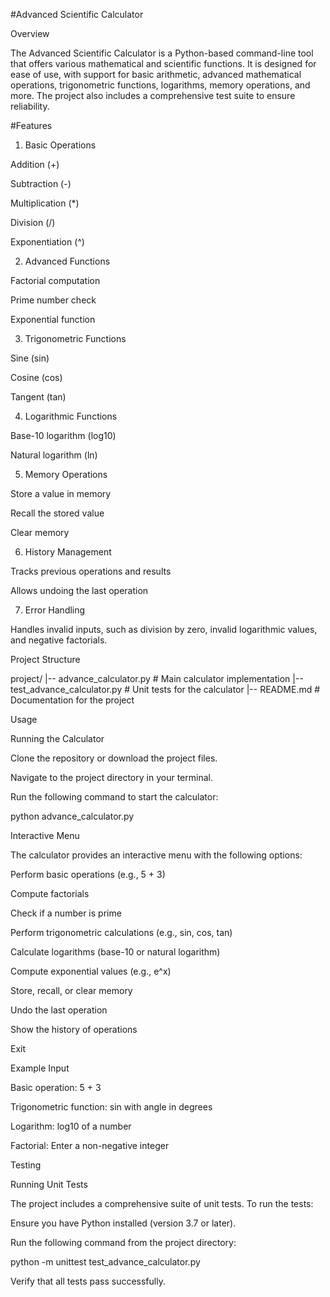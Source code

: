 #Advanced Scientific Calculator

Overview

The Advanced Scientific Calculator is a Python-based command-line tool that offers various mathematical and scientific functions. It is designed for ease of use, with support for basic arithmetic, advanced mathematical operations, trigonometric functions, logarithms, memory operations, and more. The project also includes a comprehensive test suite to ensure reliability.

#Features

1. Basic Operations

Addition (+)

Subtraction (-)

Multiplication (*)

Division (/)

Exponentiation (^)

2. Advanced Functions

Factorial computation

Prime number check

Exponential function

3. Trigonometric Functions

Sine (sin)

Cosine (cos)

Tangent (tan)

4. Logarithmic Functions

Base-10 logarithm (log10)

Natural logarithm (ln)

5. Memory Operations

Store a value in memory

Recall the stored value

Clear memory

6. History Management

Tracks previous operations and results

Allows undoing the last operation

7. Error Handling

Handles invalid inputs, such as division by zero, invalid logarithmic values, and negative factorials.

Project Structure

project/
|-- advance_calculator.py     # Main calculator implementation
|-- test_advance_calculator.py # Unit tests for the calculator
|-- README.md                 # Documentation for the project

Usage

Running the Calculator

Clone the repository or download the project files.

Navigate to the project directory in your terminal.

Run the following command to start the calculator:

python advance_calculator.py

Interactive Menu

The calculator provides an interactive menu with the following options:

Perform basic operations (e.g., 5 + 3)

Compute factorials

Check if a number is prime

Perform trigonometric calculations (e.g., sin, cos, tan)

Calculate logarithms (base-10 or natural logarithm)

Compute exponential values (e.g., e^x)

Store, recall, or clear memory

Undo the last operation

Show the history of operations

Exit

Example Input

Basic operation: 5 + 3

Trigonometric function: sin with angle in degrees

Logarithm: log10 of a number

Factorial: Enter a non-negative integer

Testing

Running Unit Tests

The project includes a comprehensive suite of unit tests. To run the tests:

Ensure you have Python installed (version 3.7 or later).

Run the following command from the project directory:

python -m unittest test_advance_calculator.py

Verify that all tests pass successfully.
